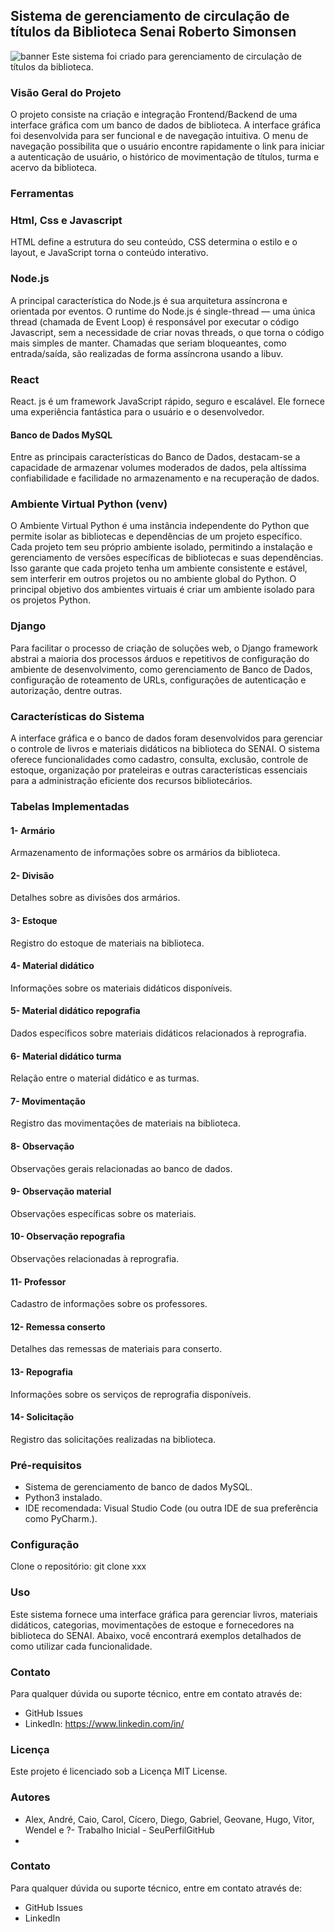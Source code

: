 

## Sistema de gerenciamento de circulação de títulos da Biblioteca Senai Roberto Simonsen
![banner](https://logodownload.org/wp-content/uploads/2019/08/senai-logo.png)
Este sistema foi criado para gerenciamento de circulação de títulos da biblioteca.

### Visão Geral do Projeto
O projeto consiste na criação e integração Frontend/Backend de uma interface gráfica com um banco de dados de biblioteca. 
A interface gráfica foi desenvolvida para ser funcional e de navegação intuitiva. O menu de navegação possibilita que o usuário encontre rapidamente o link para iniciar a autenticação de usuário, o histórico de movimentação de títulos, turma e acervo da biblioteca.

### Ferramentas

### Html, Css e Javascript

HTML define a estrutura do seu conteúdo, CSS determina o estilo e o layout, e JavaScript torna o conteúdo interativo.
### Node.js
A principal característica do Node.js é sua arquitetura assíncrona e orientada por eventos. O runtime do Node.js é single-thread — uma única thread (chamada de Event Loop) é responsável por executar o código Javascript, sem a necessidade de criar novas threads, o que torna o código mais simples de manter. Chamadas que seriam bloqueantes, como entrada/saída, são realizadas de forma assíncrona usando a libuv.

### React
React. js é um framework JavaScript rápido, seguro e escalável. Ele fornece uma experiência fantástica para o usuário e o desenvolvedor.
#### Banco de Dados MySQL
Entre as principais características do Banco de Dados, destacam-se a capacidade de armazenar volumes moderados de dados, pela altíssima confiabilidade e facilidade no armazenamento e na recuperação de dados.

### Ambiente Virtual Python (venv)
O Ambiente Virtual Python é uma instância independente do Python que permite isolar as bibliotecas e dependências de um projeto específico. Cada projeto tem seu próprio ambiente isolado, permitindo a instalação e gerenciamento de versões específicas de bibliotecas e suas dependências. Isso garante que cada projeto tenha um ambiente consistente e estável, sem interferir em outros projetos ou no ambiente global do Python. O principal objetivo dos ambientes virtuais é criar um ambiente isolado para os projetos Python.

### Django
Para facilitar o processo de criação de soluções web, o Django framework abstrai a maioria dos processos árduos e repetitivos de configuração do ambiente de desenvolvimento, como gerenciamento de Banco de Dados, configuração de roteamento de URLs, configurações de autenticação e autorização, dentre outras.

### Características do Sistema

A interface gráfica e o banco de dados foram desenvolvidos para gerenciar o controle de livros e materiais didáticos na biblioteca do SENAI. O sistema oferece funcionalidades como cadastro, consulta, exclusão, controle de estoque, organização por prateleiras e outras características essenciais para a administração eficiente dos recursos bibliotecários.

### Tabelas Implementadas
#### 1- Armário
Armazenamento de informações sobre os armários da biblioteca.

#### 2- Divisão
Detalhes sobre as divisões dos armários.

#### 3- Estoque
Registro do estoque de materiais na biblioteca.

#### 4- Material didático
Informações sobre os materiais didáticos disponíveis.

#### 5- Material didático repografia
Dados específicos sobre materiais didáticos relacionados à reprografia.

#### 6- Material didático turma
Relação entre o material didático e as turmas.

#### 7- Movimentação
Registro das movimentações de materiais na biblioteca.

#### 8- Observação 
Observações gerais relacionadas ao banco de dados.

#### 9- Observação material 
Observações específicas sobre os materiais.

#### 10- Observação repografia 
Observações relacionadas à reprografia.

#### 11- Professor 
Cadastro de informações sobre os professores.

#### 12- Remessa conserto 
Detalhes das remessas de materiais para conserto.

#### 13- Repografia
Informações sobre os serviços de reprografia disponíveis.

#### 14- Solicitação
Registro das solicitações realizadas na biblioteca.


### Pré-requisitos
- Sistema de gerenciamento de banco de dados MySQL.
- Python3 instalado.
- IDE recomendada: Visual Studio Code (ou outra IDE de sua preferência como PyCharm.).


### Configuração
Clone o repositório:
git clone xxx


### Uso
Este sistema fornece uma interface gráfica para gerenciar livros, materiais didáticos, categorias, movimentações de estoque e fornecedores na biblioteca do SENAI. Abaixo, você encontrará exemplos detalhados de como utilizar cada funcionalidade.


### Contato
Para qualquer dúvida ou suporte técnico, entre em contato através de:
- GitHub Issues
- LinkedIn: https://www.linkedin.com/in/

### Licença
Este projeto é licenciado sob a Licença MIT License.
### Autores
- Alex, André, Caio, Carol, Cícero, Diego, Gabriel, Geovane, Hugo, Vitor, Wendel e ?- Trabalho Inicial - SeuPerfilGitHub
- 
### Contato
Para qualquer dúvida ou suporte técnico, entre em contato através de:
- GitHub Issues
- LinkedIn














